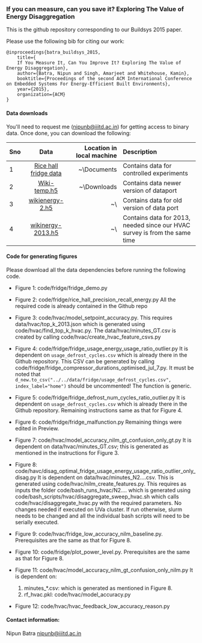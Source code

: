 ### If you can measure, can you save it? Exploring The Value of Energy Disaggregation

This is the github repository corresponding to our Buildsys 2015 paper.

Please use the following bib for citing our work:

```
@inproceedings{batra_buildsys_2015,
	title={
	If You Measure It, Can You Improve It? Exploring The Value of Energy Disaggregation},
	author={Batra, Nipun and Singh, Amarjeet and Whitehouse, Kamin},
	booktitle={Proceedings of the second ACM International Conference on Embedded Systems For Energy-Efficient Built Environments},
	year={2015},
	organization={ACM}
}
```

#### Data downloads
You'll need to request me (nipunb@iiitd.ac.in) for getting access to binary data. Once done, you can download the following: 


| Sno | Data | Location in local machine| Description |
| :------------ |:---------------:| -----:|:----|
| 1 | [Rice hall fridge data](https://drive.google.com/open?id=0BzucT_Ri96VNa0tKM0VSVHZpalE) | ~\Documents | Contains data for controlled experiments | 
| 2 | [Wiki-temp.h5](https://drive.google.com/open?id=0BzucT_Ri96VNZTlnUGJsdXBKOUE) | ~\Downloads | Contains data newer version of dataport |
| 3 | [wikienergy-2.h5](https://drive.google.com/open?id=0BzucT_Ri96VNOTdvZ0IxU0ljaUU) | ~\ | Contains data for old version of data port|
| 4 | [wikinergy-2013.h5](https://drive.google.com/open?id=0BzucT_Ri96VNa3d1XzVRZ2NsUzA) | ~\ | Contains data for 2013, needed since our HVAC survey is from the same time|

#### Code for generating figures

Please download all the data dependencies before running the following code.

* Figure 1: code/fridge/fridge_demo.py 

* Figure 2: code/fridge/rice_hall_precision_recall_energy.py
All the required code is already contained in the Github repo

* Figure 3: code/hvac/model_setpoint_accuracy.py. This requires data/hvac/top_k_2013.json which is generated using code/hvac/find_top_k_hvac.py. The data/hvac/minutes_GT.csv is created by calling code/hvac/create_hvac_feature_csvs.py

* Figure 4: code/fridge/fridge_usage_energy_usage_ratio_outlier.py
It is dependent on `usage_defrost_cycles.csv` which is already there in the Github repository. This CSV can be generated by calling
code/fridge/fridge_compressor_durations_optimised_jul_7.py. It must be noted that `d_new.to_csv("../../data/fridge/usage_defrost_cycles.csv", index_label="home")` should be uncommented! The function is generic.

* Figure 5: code/fridge/fridge_defrost_num_cycles_ratio_outlier.py
It is dependent on `usage_defrost_cycles.csv` which is already there in the Github repository. Remaining instructions same as that for Figure 4.

* Figure 6: code/fridge/fridge_malfunction.py
Remaining things were edited in Preview.

* Figure 7: code/hvac/model_accuracy_nilm_gt_confusion_only_gt.py
It is dependent on data/hvac/minutes_GT.csv; this is generated as mentioned in the instructions for Figure 3.

* Figure 8: code/havc/disag_optimal_fridge_usage_energy_usage_ratio_outlier_only_disag.py 
It is dependent on data/hvac/minutes_N2....csv. This is generated using code/hvac/nilm_create_features.py. This requires as inputs the folder code/bash_runs_hvac/N2.... which is generated using code/bash_scripts/hvac/disaggregate_sweep_hvac.sh which calls code/hvac/disaggregate_hvac.py with the required parameters. No changes needed if executed on UVa cluster. If run otherwise, slurm needs to be changed and all the individual bash scripts will need to be serially executed.

* Figure 9: code/hvac/fridge_low_accuracy_nilm_baseline.py. Prerequisites are the same as that for Figure 8.

* Figure 10: code/fridge/plot_power_level.py. Prerequisites are the same as that for Figure 8.

* Figure 11: code/hvac/model_accuracy_nilm_gt_confusion_only_nilm.py
It is dependent on:
	1. minutes_*.csv: which is generated as mentioned in Figure 8.
	2. rf_hvac.pkl: code/hvac/model_accuracy.py

* Figure 12: code/hvac/hvac_feedback_low_accuracy_reason.py

#### Contact information:

Nipun Batra
nipunb@iiitd.ac.in



